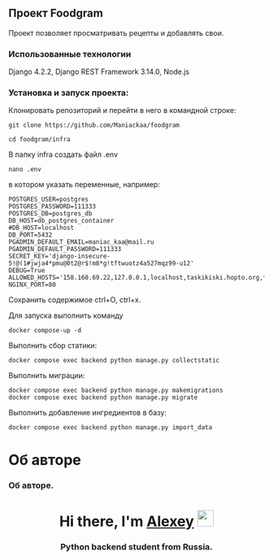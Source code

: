 ## Проект Foodgram

Проект позволяет просматривать рецепты и добавлять свои.


### Использованные технологии

Django 4.2.2, Django REST Framework 3.14.0, Node.js


### Установка и запуск проекта: 

Клонировать репозиторий и перейти в него в командной строке:

```
git clone https://github.com/Maniackaa/foodgram
```

```
cd foodgram/infra
```
В папку infra создать файл .env
```
nano .env
```

в котором указать переменные, например:
```
POSTGRES_USER=postgres
POSTGRES_PASSWORD=111333
POSTGRES_DB=postgres_db
DB_HOST=db_postgres_container
#DB_HOST=localhost
DB_PORT=5432
PGADMIN_DEFAULT_EMAIL=maniac_kaa@mail.ru
PGADMIN_DEFAULT_PASSWORD=111333
SECRET_KEY='django-insecure-5!@(1#jwja4*pmu@0t2@r$!m8*g!tftwuotz4a527mqz99-u12'
DEBUG=True
ALLOWED_HOSTS='158.160.69.22,127.0.0.1,localhost,taskikiski.hopto.org,*'
NGINX_PORT=80
```
Сохранить содержимое ctrl+O, ctrl+x. 

Для запуска выполнить команду 
```
docker compose-up -d
```
Выполнить сбор статики:
```
docker compose exec backend python manage.py collectstatic
```

Выполнить миграции:
```
docker compose exec backend python manage.py makemigrations
docker compose exec backend python manage.py migrate
```
Выполнить добавление ингредиентов в базу:
```
docker compose exec backend python manage.py import_data
```


# Об авторе
### Об авторе.
<h1 align="center">Hi there, I'm <a href="https://oldit.ru" target="_blank">Alexey</a> 
<img src="https://github.com/blackcater/blackcater/raw/main/images/Hi.gif" height="32"/></h1>
<h3 align="center">Python backend student from Russia.</h3>